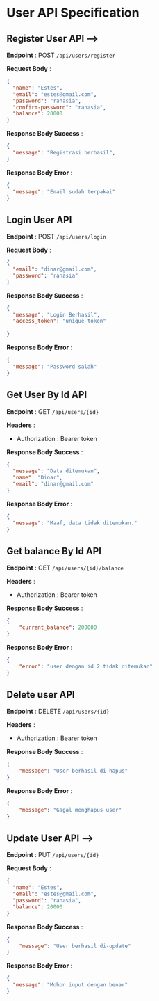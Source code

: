 # User API Specification

## Register User API -->

**Endpoint** : POST `/api/users/register`

**Request Body** :

```json
{
  "name": "Estes",
  "email": "estes@gmail.com",
  "password": "rahasia",
  "confirm-password": "rahasia",
  "balance": 20000
}
```

**Response Body Success** :

```json
{
  "message": "Registrasi berhasil",
}
```

**Response Body Error** :

```json
{
  "message": "Email sudah terpakai"
}
```

## Login User API

**Endpoint** : POST `/api/users/login`

**Request Body** :

```json
{
  "email": "dinar@gmail.com",
  "password": "rahasia"
}
```

**Response Body Success** :

```json
{
  "message": "Login Berhasil",
  "access_token": "unique-token"
  
}
```

**Response Body Error** :

```json
{
  "message": "Password salah"
}
```

## Get User By Id API

**Endpoint** : GET `/api/users/{id}`

**Headers** :

- Authorization : Bearer token

**Response Body Success** :

```json
{
  "message": "Data ditemukan",
  "name": "Dinar",
  "email": "dinar@gmail.com" 
}
```

**Response Body Error** :

```json
{
  "message": "Maaf, data tidak ditemukan."
}
```
## Get balance By Id API

**Endpoint** : GET `/api/users/{id}/balance`

**Headers** :

- Authorization : Bearer token

**Response Body Success** :

```json
{
    "current_balance": 200000
}
```

**Response Body Error** :

```json
{
    "error": "user dengan id 2 tidak ditemukan"
}
```
## Delete user API

**Endpoint** : DELETE `/api/users/{id}`

**Headers** :

- Authorization : Bearer token

**Response Body Success** :

```json
{
    "message": "User berhasil di-hapus"
}
```

**Response Body Error** :

```json
{
    "message": "Gagal menghapus user"
}
```

## Update User API -->

**Endpoint** : PUT `/api/users/{id}`

**Request Body** :

```json
{
  "name": "Estes",
  "email": "estes@gmail.com",
  "password": "rahasia",
  "balance": 20000
}
```

**Response Body Success** :

```json
{
    "message": "User berhasil di-update"
}
```

**Response Body Error** :

```json
{
  "message": "Mohon input dengan benar"
}
```